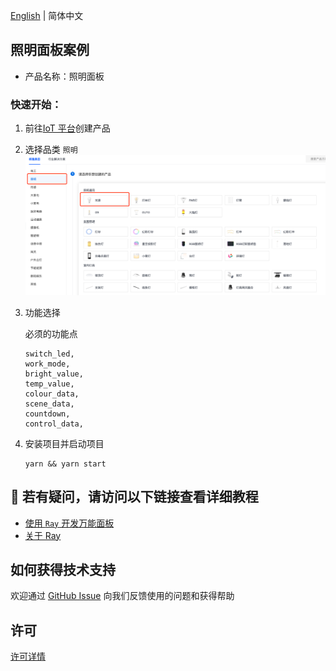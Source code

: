 [English](README.md) | 简体中文[](README_zh.md)

## 照明面板案例

- 产品名称：照明面板

### 快速开始：

1. 前往[IoT 平台](https://iot.tuya.com/)创建产品

2. 选择品类 `照明`
   ![功能选择](./images/iot01.png)
3. 功能选择

   必须的功能点

   ```
   switch_led,
   work_mode,
   bright_value,
   temp_value,
   colour_data,
   scene_data,
   countdown,
   control_data,
   ```

4. 安装项目并启动项目

   ```
   yarn && yarn start
   ```

## :rocket: 若有疑问，请访问以下链接查看详细教程

- [使用 `Ray` 开发万能面板](https://developer.tuya.com/cn/miniapp-codelabs/codelabs/panelmore-guide/index.html#0)
- [关于 Ray](https://developer.tuya.com/cn/ray)

## 如何获得技术支持

欢迎通过 [GitHub Issue](https://github.com/Tuya-Community/tuya-ray-demo/issues) 向我们反馈使用的问题和获得帮助

## 许可

[许可详情](LICENSE)
